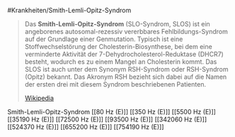 #Krankheiten/Smith-Lemli-Opitz-Syndrom

> Das **Smith-Lemli-Opitz-Syndrom** (SLO-Syndrom, SLOS) ist ein angeborenes autosomal-rezessiv vererbbares Fehlbildungs-Syndrom auf der Grundlage einer Genmutation. Typisch ist eine Stoffwechselstörung der Cholesterin-Biosynthese, bei dem eine verminderte Aktivität der 7-Dehydrocholesterol-Reduktase (DHCR7) besteht, wodurch es zu einem Mangel an Cholesterin kommt. Das SLOS ist auch unter dem Synonym RSH-Syndrom oder RSH-Syndrom (Opitz) bekannt. Das Akronym RSH bezieht sich dabei auf die Namen der ersten drei mit diesem Syndrom beschriebenen Patienten.
>
> [Wikipedia](https://de.wikipedia.org/wiki/Smith-Lemli-Opitz-Syndrom)

Smith-Lemli-Opitz-Syndrom
[[80 Hz (E)]]
[[350 Hz (E)]]
[[5500 Hz (E)]]
[[35190 Hz (E)]]
[[72500 Hz (E)]]
[[93500 Hz (E)]]
[[342060 Hz (E)]]
[[524370 Hz (E)]]
[[655200 Hz (E)]]
[[754190 Hz (E)]]